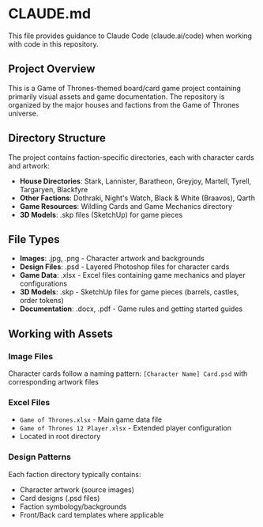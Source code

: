 # CLAUDE.md

This file provides guidance to Claude Code (claude.ai/code) when working with code in this repository.

## Project Overview

This is a Game of Thrones-themed board/card game project containing primarily visual assets and game documentation. The repository is organized by the major houses and factions from the Game of Thrones universe.

## Directory Structure

The project contains faction-specific directories, each with character cards and artwork:
- **House Directories**: Stark, Lannister, Baratheon, Greyjoy, Martell, Tyrell, Targaryen, Blackfyre
- **Other Factions**: Dothraki, Night's Watch, Black & White (Braavos), Qarth
- **Game Resources**: Wildling Cards and Game Mechanics directory
- **3D Models**: .skp files (SketchUp) for game pieces

## File Types

- **Images**: .jpg, .png - Character artwork and backgrounds
- **Design Files**: .psd - Layered Photoshop files for character cards
- **Game Data**: .xlsx - Excel files containing game mechanics and player configurations
- **3D Models**: .skp - SketchUp files for game pieces (barrels, castles, order tokens)
- **Documentation**: .docx, .pdf - Game rules and getting started guides

## Working with Assets

### Image Files
Character cards follow a naming pattern: `[Character Name] Card.psd` with corresponding artwork files

### Excel Files
- `Game of Thrones.xlsx` - Main game data file
- `Game of Thrones 12 Player.xlsx` - Extended player configuration
- Located in root directory

### Design Patterns
Each faction directory typically contains:
- Character artwork (source images)
- Card designs (.psd files)
- Faction symbology/backgrounds
- Front/Back card templates where applicable